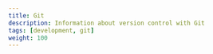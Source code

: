 ```yaml
---
title: Git
description: Information about version control with Git
tags: [development, git]
weight: 100
---
```

<div id="contributionContent"></div>

<script src="https://unpkg.com/axios/dist/axios.min.js"></script>
<script>
  let content = document.getElementById('contributionContent');
  if (content.innerHTML === '') {
    content.innerHTML = 'Loading from github...';
  }
   axios.get(`${'https://cors-anywhere.herokuapp.com/'}https://github.com/Altinn/altinn-studio/blob/master/CONTRIBUTING.md`)
    .then((res) => {
      const doc = new DOMParser().parseFromString(res.data, "text/html");

      content.innerHTML = doc.getElementById('readme').innerHTML;
      });
</script>
